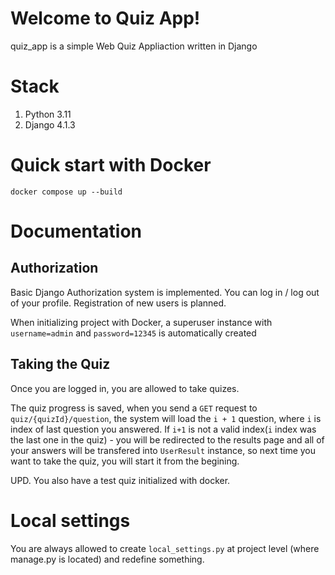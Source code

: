 # Welcome to Quiz App!

quiz_app is a simple Web Quiz Appliaction written in Django

# Stack 

1) Python 3.11 
2) Django 4.1.3


# Quick start with Docker 

`docker compose up --build`


# Documentation 

## Authorization 

Basic Django Authorization system is implemented. You can log in / log out of your profile. Registration of new users is planned. 

When initializing project with Docker, a superuser instance with `username=admin` and `password=12345` is automatically created 

## Taking the Quiz 

Once you are logged in, you are allowed to take quizes.

The quiz progress is saved,  when you send a `GET` request to `quiz/{quizId}/question`, the system will load the `i + 1` question, where `i` is index of last question you answered. If `i+1` is not a valid index(`i` index was the last one in the quiz) - you will be redirected to the results page and all of your answers will be transfered into `UserResult` instance, so next time you want to take the quiz, you will start it from the begining.

UPD. You also have a test quiz initialized with docker.

# Local settings 

You are always allowed to create `local_settings.py` at project level (where manage.py is located) and redefine something. 

